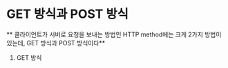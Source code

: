 # GET 방식과 POST 방식   

** 클라이언트가 서버로 요청을 보내는 방법인 HTTP method에는 크게 2가지 방법이 있는데, GET 방식과 POST 방식이다**   

1. GET 방식   
> 
